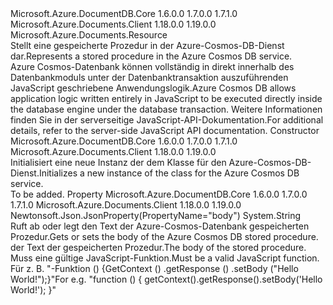 <Type Name="StoredProcedure" FullName="Microsoft.Azure.Documents.StoredProcedure">
  <TypeSignature Language="C#" Value="public class StoredProcedure : Microsoft.Azure.Documents.Resource" />
  <TypeSignature Language="ILAsm" Value=".class public auto ansi beforefieldinit StoredProcedure extends Microsoft.Azure.Documents.Resource" />
  <TypeSignature Language="DocId" Value="T:Microsoft.Azure.Documents.StoredProcedure" />
  <TypeSignature Language="VB.NET" Value="Public Class StoredProcedure&#xA;Inherits Resource" />
  <TypeSignature Language="F#" Value="type StoredProcedure = class&#xA;    inherit Resource" />
  <AssemblyInfo>
    <AssemblyName>Microsoft.Azure.DocumentDB.Core</AssemblyName>
    <AssemblyVersion>1.6.0.0</AssemblyVersion>
    <AssemblyVersion>1.7.0.0</AssemblyVersion>
    <AssemblyVersion>1.7.1.0</AssemblyVersion>
  </AssemblyInfo>
  <AssemblyInfo>
    <AssemblyName>Microsoft.Azure.Documents.Client</AssemblyName>
    <AssemblyVersion>1.18.0.0</AssemblyVersion>
    <AssemblyVersion>1.19.0.0</AssemblyVersion>
  </AssemblyInfo>
  <Base>
    <BaseTypeName>Microsoft.Azure.Documents.Resource</BaseTypeName>
  </Base>
  <Interfaces />
  <Docs>
    <summary>
            <span data-ttu-id="c44e9-101">Stellt eine gespeicherte Prozedur in der Azure-Cosmos-DB-Dienst dar.</span><span class="sxs-lookup"><span data-stu-id="c44e9-101">Represents a stored procedure in the Azure Cosmos DB service.</span></span>
            </summary>
    <remarks> 
            <span data-ttu-id="c44e9-102">Azure Cosmos-Datenbank können vollständig in direkt innerhalb des Datenbankmoduls unter der Datenbanktransaktion auszuführenden JavaScript geschriebene Anwendungslogik.</span><span class="sxs-lookup"><span data-stu-id="c44e9-102">Azure Cosmos DB allows application logic written entirely in JavaScript to be executed directly inside the database engine under the database transaction.</span></span>
            <span data-ttu-id="c44e9-103">Weitere Informationen finden Sie in der serverseitige JavaScript-API-Dokumentation.</span><span class="sxs-lookup"><span data-stu-id="c44e9-103">For additional details, refer to the server-side JavaScript API documentation.</span></span>
            </remarks>
  </Docs>
  <Members>
    <Member MemberName=".ctor">
      <MemberSignature Language="C#" Value="public StoredProcedure ();" />
      <MemberSignature Language="ILAsm" Value=".method public hidebysig specialname rtspecialname instance void .ctor() cil managed" />
      <MemberSignature Language="DocId" Value="M:Microsoft.Azure.Documents.StoredProcedure.#ctor" />
      <MemberSignature Language="VB.NET" Value="Public Sub New ()" />
      <MemberType>Constructor</MemberType>
      <AssemblyInfo>
        <AssemblyName>Microsoft.Azure.DocumentDB.Core</AssemblyName>
        <AssemblyVersion>1.6.0.0</AssemblyVersion>
        <AssemblyVersion>1.7.0.0</AssemblyVersion>
        <AssemblyVersion>1.7.1.0</AssemblyVersion>
      </AssemblyInfo>
      <AssemblyInfo>
        <AssemblyName>Microsoft.Azure.Documents.Client</AssemblyName>
        <AssemblyVersion>1.18.0.0</AssemblyVersion>
        <AssemblyVersion>1.19.0.0</AssemblyVersion>
      </AssemblyInfo>
      <Parameters />
      <Docs>
        <summary>
            <span data-ttu-id="c44e9-104">Initialisiert eine neue Instanz der dem <see cref="T:Microsoft.Azure.Documents.StoredProcedure" /> Klasse für den Azure-Cosmos-DB-Dienst.</span><span class="sxs-lookup"><span data-stu-id="c44e9-104">Initializes a new instance of the <see cref="T:Microsoft.Azure.Documents.StoredProcedure" /> class for the Azure Cosmos DB service.</span></span>
            </summary>
        <remarks>To be added.</remarks>
      </Docs>
    </Member>
    <Member MemberName="Body">
      <MemberSignature Language="C#" Value="public string Body { get; set; }" />
      <MemberSignature Language="ILAsm" Value=".property instance string Body" />
      <MemberSignature Language="DocId" Value="P:Microsoft.Azure.Documents.StoredProcedure.Body" />
      <MemberSignature Language="VB.NET" Value="Public Property Body As String" />
      <MemberSignature Language="F#" Value="member this.Body : string with get, set" Usage="Microsoft.Azure.Documents.StoredProcedure.Body" />
      <MemberType>Property</MemberType>
      <AssemblyInfo>
        <AssemblyName>Microsoft.Azure.DocumentDB.Core</AssemblyName>
        <AssemblyVersion>1.6.0.0</AssemblyVersion>
        <AssemblyVersion>1.7.0.0</AssemblyVersion>
        <AssemblyVersion>1.7.1.0</AssemblyVersion>
      </AssemblyInfo>
      <AssemblyInfo>
        <AssemblyName>Microsoft.Azure.Documents.Client</AssemblyName>
        <AssemblyVersion>1.18.0.0</AssemblyVersion>
        <AssemblyVersion>1.19.0.0</AssemblyVersion>
      </AssemblyInfo>
      <Attributes>
        <Attribute>
          <AttributeName>Newtonsoft.Json.JsonProperty(PropertyName="body")</AttributeName>
        </Attribute>
      </Attributes>
      <ReturnValue>
        <ReturnType>System.String</ReturnType>
      </ReturnValue>
      <Docs>
        <summary>
            <span data-ttu-id="c44e9-105">Ruft ab oder legt den Text der Azure-Cosmos-Datenbank gespeicherten Prozedur.</span><span class="sxs-lookup"><span data-stu-id="c44e9-105">Gets or sets the body of the Azure Cosmos DB stored procedure.</span></span>
            </summary>
        <value><span data-ttu-id="c44e9-106">der Text der gespeicherten Prozedur.</span><span class="sxs-lookup"><span data-stu-id="c44e9-106">The body of the stored procedure.</span></span></value>
        <remarks><span data-ttu-id="c44e9-107">Muss eine gültige JavaScript-Funktion.</span><span class="sxs-lookup"><span data-stu-id="c44e9-107">Must be a valid JavaScript function.</span></span> <span data-ttu-id="c44e9-108">Für z. B. "-Funktion () {GetContext () .getResponse () .setBody ("Hello World!");}"</span><span class="sxs-lookup"><span data-stu-id="c44e9-108">For e.g. "function () { getContext().getResponse().setBody('Hello World!'); }"</span></span></remarks>
      </Docs>
    </Member>
  </Members>
</Type>